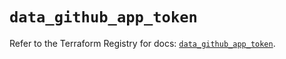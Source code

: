 # `data_github_app_token`

Refer to the Terraform Registry for docs: [`data_github_app_token`](https://registry.terraform.io/providers/integrations/github/6.7.0/docs/data-sources/app_token).
